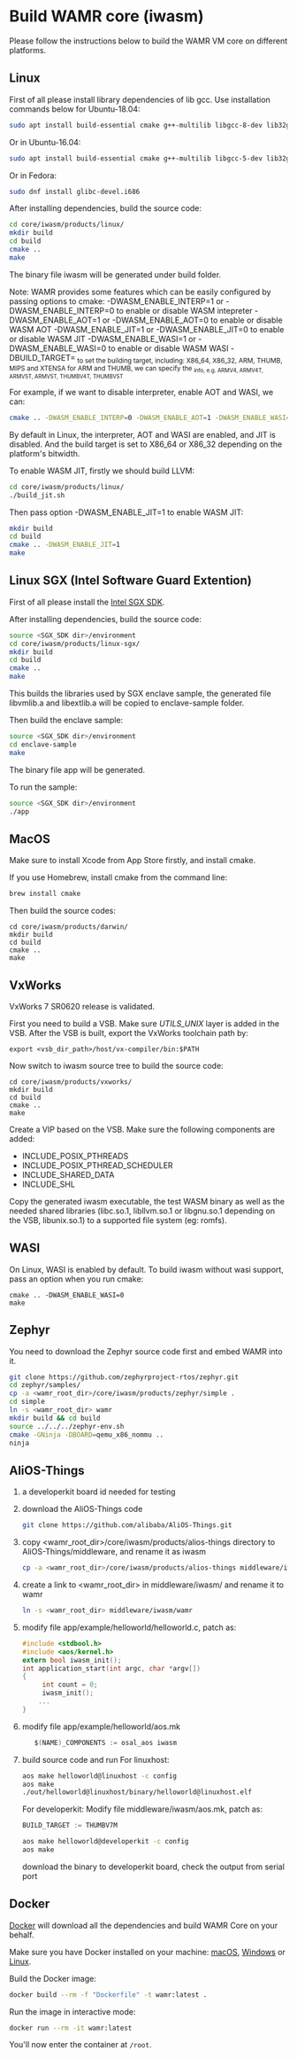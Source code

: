 
Build WAMR core (iwasm)
=========================
Please follow the instructions below to build the WAMR VM core on different platforms.

Linux
-------------------------
First of all please install library dependencies of lib gcc.
Use installation commands below for Ubuntu-18.04:
``` Bash
sudo apt install build-essential cmake g++-multilib libgcc-8-dev lib32gcc-8-dev
```
Or in Ubuntu-16.04:
``` Bash
sudo apt install build-essential cmake g++-multilib libgcc-5-dev lib32gcc-5-dev
```
Or in Fedora:
``` Bash
sudo dnf install glibc-devel.i686
```

After installing dependencies, build the source code:
``` Bash
cd core/iwasm/products/linux/
mkdir build
cd build
cmake ..
make
```
The binary file iwasm will be generated under build folder.

Note:
WAMR provides some features which can be easily configured by passing options to cmake:
-DWASM_ENABLE_INTERP=1 or -DWASM_ENABLE_INTERP=0 to enable or disable WASM intepreter
-DWASM_ENABLE_AOT=1 or -DWASM_ENABLE_AOT=0 to enable or disable WASM AOT
-DWASM_ENABLE_JIT=1 or -DWASM_ENABLE_JIT=0 to enable or disable WASM JIT
-DWASM_ENABLE_WASI=1 or -DWASM_ENABLE_WASI=0 to enable or disable WASM WASI
-DBUILD_TARGET=<arch><sub> to set the building target, including:
    X86_64, X86_32, ARM, THUMB, MIPS and XTENSA
    for ARM and THUMB, we can specify the <sub> info, e.g. ARMV4, ARMV4T, ARMV5T, ARMV5T, THUMBV4T, THUMBV5T

For example, if we want to disable interpreter, enable AOT and WASI, we can:
``` Bash
cmake .. -DWASM_ENABLE_INTERP=0 -DWASM_ENABLE_AOT=1 -DWASM_ENABLE_WASI=0
```

By default in Linux, the interpreter, AOT and WASI are enabled, and JIT is disabled. And the build target is
set to X86_64 or X86_32 depending on the platform's bitwidth.

To enable WASM JIT, firstly we should build LLVM:
``` Bash
cd core/iwasm/products/linux/
./build_jit.sh
```
Then pass option -DWASM_ENABLE_JIT=1 to enable WASM JIT:
``` Bash
mkdir build
cd build
cmake .. -DWASM_ENABLE_JIT=1
make
```

Linux SGX (Intel Software Guard Extention)
-------------------------
First of all please install the [Intel SGX SDK](https://software.intel.com/en-us/sgx/sdk).

After installing dependencies, build the source code:
``` Bash
source <SGX_SDK dir>/environment
cd core/iwasm/products/linux-sgx/
mkdir build
cd build
cmake ..
make
```
This builds the libraries used by SGX enclave sample, the generated file libvmlib.a and libextlib.a will be copied to enclave-sample folder.

Then build the enclave sample:
``` Bash
source <SGX_SDK dir>/environment
cd enclave-sample
make
```
The binary file app will be generated.

To run the sample:
``` Bash
source <SGX_SDK dir>/environment
./app
```

MacOS
-------------------------
Make sure to install Xcode from App Store firstly, and install cmake.

If you use Homebrew, install cmake from the command line:
``` Bash
brew install cmake
```

Then build the source codes:
```
cd core/iwasm/products/darwin/
mkdir build
cd build
cmake ..
make
```

VxWorks
-------------------------
VxWorks 7 SR0620 release is validated.

First you need to build a VSB. Make sure *UTILS_UNIX* layer is added in the VSB.
After the VSB is built, export the VxWorks toolchain path by:
```
export <vsb_dir_path>/host/vx-compiler/bin:$PATH
```
Now switch to iwasm source tree to build the source code:
```
cd core/iwasm/products/vxworks/
mkdir build
cd build
cmake ..
make
```
Create a VIP based on the VSB. Make sure the following components are added:
* INCLUDE_POSIX_PTHREADS
* INCLUDE_POSIX_PTHREAD_SCHEDULER
* INCLUDE_SHARED_DATA
* INCLUDE_SHL

Copy the generated iwasm executable, the test WASM binary as well as the needed
shared libraries (libc.so.1, libllvm.so.1 or libgnu.so.1 depending on the VSB,
libunix.so.1) to a supported file system (eg: romfs).

WASI
-------------------------
On Linux, WASI is enabled by default. To build iwasm without wasi support, pass an option when you run cmake:
```
cmake .. -DWASM_ENABLE_WASI=0
make
```

Zephyr
-------------------------
You need to download the Zephyr source code first and embed WAMR into it.
``` Bash
git clone https://github.com/zephyrproject-rtos/zephyr.git
cd zephyr/samples/
cp -a <wamr_root_dir>/core/iwasm/products/zephyr/simple .
cd simple
ln -s <wamr_root_dir> wamr
mkdir build && cd build
source ../../../zephyr-env.sh
cmake -GNinja -DBOARD=qemu_x86_nommu ..
ninja
```

AliOS-Things
-------------------------
1. a developerkit board id needed for testing
2. download the AliOS-Things code
   ``` Bash
   git clone https://github.com/alibaba/AliOS-Things.git
   ```
3. copy <wamr_root_dir>/core/iwasm/products/alios-things directory to AliOS-Things/middleware, and rename it as iwasm
   ``` Bash
   cp -a <wamr_root_dir>/core/iwasm/products/alios-things middleware/iwasm
   ```
4. create a link to <wamr_root_dir> in middleware/iwasm/ and rename it to wamr
   ``` Bash
   ln -s <wamr_root_dir> middleware/iwasm/wamr
   ```
5. modify file app/example/helloworld/helloworld.c, patch as:
   ``` C
   #include <stdbool.h>
   #include <aos/kernel.h>
   extern bool iwasm_init();
   int application_start(int argc, char *argv[])
   {
        int count = 0;
        iwasm_init();
       ...
   }
   ```
6. modify file app/example/helloworld/aos.mk
   ``` C
      $(NAME)_COMPONENTS := osal_aos iwasm
   ```
7. build source code and run
   For linuxhost:
   ``` Bash
   aos make helloworld@linuxhost -c config
   aos make
   ./out/helloworld@linuxhost/binary/helloworld@linuxhost.elf
   ```

   For developerkit:
   Modify file middleware/iwasm/aos.mk, patch as:
   ``` C
   BUILD_TARGET := THUMBV7M
   ```

   ``` Bash
   aos make helloworld@developerkit -c config
   aos make
   ```
   download the binary to developerkit board, check the output from serial port

Docker
-------------------------
[Docker](https://www.docker.com/) will download all the dependencies and build WAMR Core on your behalf.

Make sure you have Docker installed on your machine: [macOS](https://docs.docker.com/docker-for-mac/install/), [Windows](https://docs.docker.com/docker-for-windows/install/) or [Linux](https://docs.docker.com/install/linux/docker-ce/ubuntu/).

Build the Docker image:

``` Bash
docker build --rm -f "Dockerfile" -t wamr:latest .
```
Run the image in interactive mode:
``` Bash
docker run --rm -it wamr:latest
```
You'll now enter the container at `/root`.

